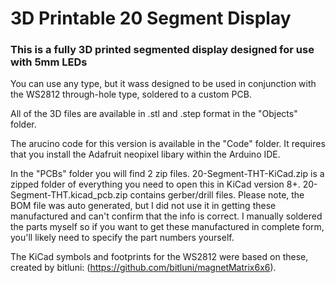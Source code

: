 # 3D Printable 20 Segment Display
### This is a fully 3D printed segmented display designed for use with 5mm LEDs
You can use any type, but it wass designed to be used in conjunction with the WS2812 through-hole type, soldered to a custom PCB.

All of the 3D files are available in .stl and .step format in the "Objects" folder.

The arucino code for this version is available in the "Code" folder. It requires that you install the Adafruit neopixel libary within the Arduino IDE. 

In the "PCBs" folder you will find 2 zip files. 20-Segment-THT-KiCad.zip is a zipped folder of everything you need to open this in KiCad version 8+. 20-Segment-THT.kicad_pcb.zip contains gerber/drill files. Please note, the BOM file was auto generated, but I did not use it in getting these manufactured and can't confirm that the info is correct. I manually soldered the parts myself so if you want to get these manufactured in complete form, you'll likely need to specify the part numbers yourself.

The KiCad symbols and footprints for the WS2812 were based on these, created by bitluni: (https://github.com/bitluni/magnetMatrix6x6).
